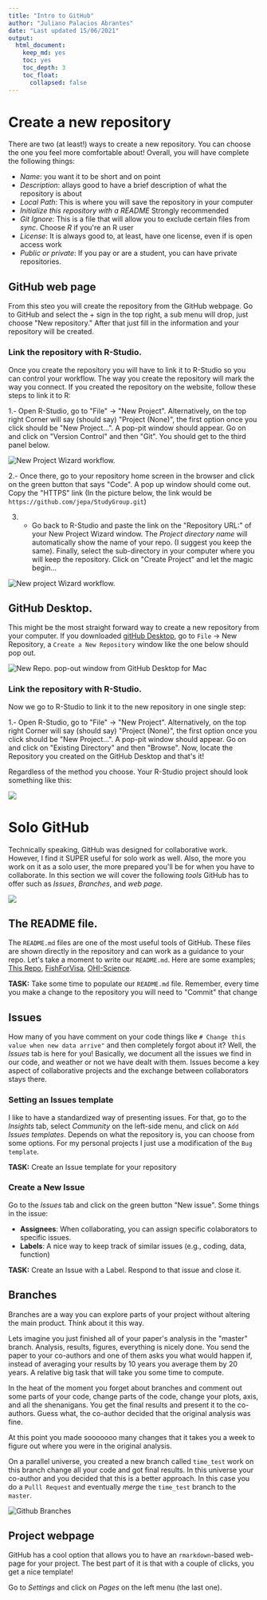 ```yaml
---
title: "Intro to GitHub"
author: "Juliano Palacios Abrantes"
date: "Last updated 15/06/2021"
output: 
  html_document: 
    keep_md: yes
    toc: yes
    toc_depth: 3
    toc_float:
      collapsed: false
---
```


# Create a new repository

There are two (at least!) ways to create a new repository. You can choose the one you feel more comfortable about! Overall, you will have complete the following things:

- *Name*: you want it to be short and on point
- *Description*: allays good to have a brief description of what the repository is about
- *Local Path*: This is where you will save the repository in your computer
- *Initialize this repository with a README* Strongly recommended
- *Git Ignore*: This is a file that will allow you to exclude certain files from *sync*. Choose *R* if you're an R user
- *License*: It is always good to, at least, have one license, even if is open access work
- *Public or private*: If you pay or are a student, you can have private repositories.

## **GitHub web page**

From this steo you will create the repository from the GitHub webpage. Go to GitHub and select the + sign in the top right, a sub menu will drop, just choose "New repository." After that just fill in the information and your repository will be created.

### Link the repository with R-Studio.

Once you create the repository you will have to link it to R-Studio so you can control your workflow. The way you create the repository will mark the way you connect. If you created the repository on the website, follow these steps to link it to R:

1.- Open R-Studio, go to "File" -> "New Project". Alternatively, on the top right Corner will say (should say) "Project (None)", the first option once you click should be "New Project...". A pop-pit window should appear. Go on and click on "Version Control" and then "Git". You should get to the third panel below.

![New Project Wizard workflow.](../figures/git_github/sync_repo_rstu.png)

2.- Once there, go to your repository home screen in the browser and click on the green button that says "Code". A pop up window should come out. Copy the "HTTPS" link (In the picture below, the link would be `https://github.com/jepa/StudyGroup.git`) 

3. - Go back to R-Studio and paste the link on the "Repository URL:" of your New Project Wizard window. The *Project directory name* will automatically show the name of your repo. (I suggest you keep the same). Finally, select the sub-directory in your computer where you will keep the repository. Click on "Create Project" and let the magic begin... 

![New project Wizard workflow.](../figures/git_github/sync_repo_github.png)

## **GitHub Desktop.** 

This might be the most straight forward way to create a new repository from your computer. If you downloaded [gitHub Desktop](https://desktop.github.com/), go to `File` -> New Repository, a `Create a New Repository` window like the one below should pop out.

![New Repo. pop-out window from GitHub Desktop for Mac](../figures/git_github/new_repo.png)

### Link the repository with R-Studio.

Now we go to R-Studio to link it to the new repository in one single step:

1.- Open R-Studio, go to "File" -> "New Project". Alternatively, on the top right Corner will say (should say) "Project (None)", the first option once you click should be "New Project...". A pop-pit window should appear. Go on and click on "Existing Directory" and then "Browse". Now, locate the Repository you created on the GitHub Desktop and that's it!

Regardless of the method you choose. Your R-Studio project should look something like this:

![](../figures/git_github/rstudiorepo.png)

# Solo GitHub

Technically speaking, GitHub was designed for collaborative work. However, I find it SUPER useful for solo work as well. Also, the more you work on it as a solo user, the more prepared you'll be for when you have to collaborate. In this section we will cover the following *tools* GitHub has to offer such as *Issues*, *Branches*, and *web page*. 

![](../figures/git_github/rstudiorepo.png)

## The README file.

The `README.md` files are one of the most useful tools of GitHub. These files are shown directly in the repository and can work as a guidance to your repo. Let's take a moment to write our `README.md`. Here are some examples; [This Repo](https://github.com/jepa/StudyGroup), [FishForVisa](https://github.com/jepa/FishForVisa), [OHI-Science](https://github.com/OHI-Science/data-science-training).

**TASK:** Take some time to populate our `README.md` file. Remember, every time you make a change to the repository you will need to "Commit" that change

## Issues

How many of you have comment on your code things like `# Change this value when new data arrive"` and then completely forgot about it? Well, the *Issues* tab is here for you! Basically, we document all the issues we find in our code, and weather or not we have dealt with them. Issues become a key aspect of collaborative projects and the exchange between collaborators stays there.

### Setting an Issues template

I like to have a standardized way of presenting issues. For that, go to the *Insights* tab, select *Community* on the left-side menu, and click on `Add` *Issues templates*. Depends on what the repository is, you can choose from some options. For my personal projects I just use a modification of the `Bug template`. 

**TASK:** Create an Issue template for your repository

### Create a New Issue

Go to the *Issues* tab and click on the green button "New issue". Some things in the issue:

- **Assignees**: When collaborating, you can assign specific colaborators to specific issues. 
- **Labels**: A nice way to keep track of similar issues (e.g., coding, data, function)

**TASK:** Create an Issue with a Label. Respond to that issue and close it. 

## Branches

Branches are a way you can explore parts of your project without altering the main product. Think about it this way. 

Lets imagine you just finished all of your paper's analysis in the "master" branch. Analysis, results, figures, everything is nicely done. You send the paper to your co-authors and one of them asks you what would happen if, instead of averaging your results by 10 years you average them by 20 years. A relative big task that will take you some time to compute. 

In the heat of the moment you forget about branches and comment out some parts of your code, change parts of the code, change your plots, axis, and all the shenanigans. You get the final results and present it to the co-authors. Guess what, the co-author decided that the original analysis was fine. 

At this point you made sooooooo many changes that it takes you a week to figure out where you were in the original analysis.

On a parallel universe, you created a new branch called `time_test` work on this branch change all your code and got final results. In this universe your co-author and you decided that this is a better approach. In this case you do a `Pulll Request` and eventually *merge* the `time_test` branch to the `master`. 



![Github Branches](https://i2.wp.com/build5nines.com/wp-content/uploads/2018/01/GitHub-Flow.png?fit=900%2C310&ssl=1)




## Project webpage

GitHub has a cool option that allows you to have an `rmarkdown`-based web-page for your project. The best part of it is that with a couple of clicks, you get a nice template!

Go to *Settings* and click on *Pages* on the left menu (the last one).


